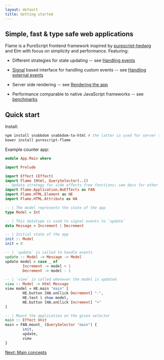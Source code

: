 ```yaml
---
layout: default
title: Getting started
---
```


## Simple, fast & type safe web applications

Flame is a PureScript frontend framework inspired by [purescript-hedwig](https://github.com/utkarshkukreti/purescript-hedwig) and Elm with focus on simplicity and performance. Featuring:

* Different strategies for state updating -- see [Handling events](events)

* [Signal](https://pursuit.purescript.org/packages/purescript-signal) based interface for handling custom events -- see [Handling external events](events#handling-external-events)

* Server side rendering -- see [Rendering the app](rendering)

* Performance comparable to native JavaScript frameworks -- see [benchmarks](benchmarks)

## Quick start

Install:

```bash
npm install snabbdom snabbdom-to-html # the latter is used for server side rendering
bower install purescript-flame
```

Example counter app:

```haskell
module App.Main where

import Prelude

import Effect (Effect)
import Flame (Html, QuerySelector(..))
-- Update strategy for side effects free functions; see docs for other strategies
import Flame.Application.NoEffects as FAN
import Flame.HTML.Element as HE
import Flame.HTML.Attribute as HA

-- | The model represents the state of the app
type Model = Int

-- | This datatype is used to signal events to `update`
data Message = Increment | Decrement

-- | Initial state of the app
init :: Model
init = 0

-- | `update` is called to handle events
update :: Model -> Message -> Model
update model = case _ of
        Increment -> model + 1
        Decrement -> model - 1

-- | `view` is called whenever the model is updated
view :: Model -> Html Message
view model = HE.main "main" [
        HE.button [HA.onClick Decrement] "-",
        HE.text $ show model,
        HE.button [HA.onClick Increment] "+"
]

-- | Mount the application on the given selector
main :: Effect Unit
main = FAN.mount_ (QuerySelector "main") {
        init,
        update,
        view
}
```

<a href="/concepts" class="direction">Next: Main concepts</a>
